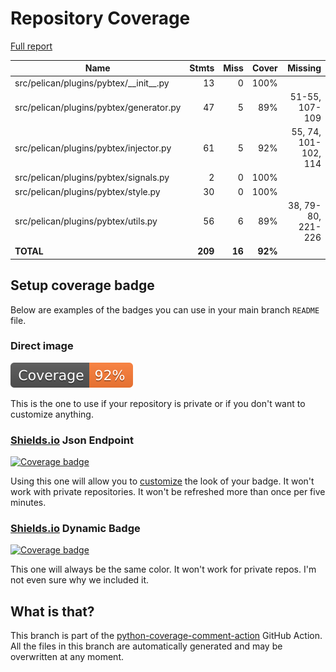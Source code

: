 # Repository Coverage

[Full report](https://htmlpreview.github.io/?https://github.com/anjos/pelican-pybtex/blob/python-coverage-comment-action-data/htmlcov/index.html)

| Name                                       |    Stmts |     Miss |   Cover |   Missing |
|------------------------------------------- | -------: | -------: | ------: | --------: |
| src/pelican/plugins/pybtex/\_\_init\_\_.py |       13 |        0 |    100% |           |
| src/pelican/plugins/pybtex/generator.py    |       47 |        5 |     89% |51-55, 107-109 |
| src/pelican/plugins/pybtex/injector.py     |       61 |        5 |     92% |55, 74, 101-102, 114 |
| src/pelican/plugins/pybtex/signals.py      |        2 |        0 |    100% |           |
| src/pelican/plugins/pybtex/style.py        |       30 |        0 |    100% |           |
| src/pelican/plugins/pybtex/utils.py        |       56 |        6 |     89% |38, 79-80, 221-226 |
|                                  **TOTAL** |  **209** |   **16** | **92%** |           |


## Setup coverage badge

Below are examples of the badges you can use in your main branch `README` file.

### Direct image

[![Coverage badge](https://raw.githubusercontent.com/anjos/pelican-pybtex/python-coverage-comment-action-data/badge.svg)](https://htmlpreview.github.io/?https://github.com/anjos/pelican-pybtex/blob/python-coverage-comment-action-data/htmlcov/index.html)

This is the one to use if your repository is private or if you don't want to customize anything.

### [Shields.io](https://shields.io) Json Endpoint

[![Coverage badge](https://img.shields.io/endpoint?url=https://raw.githubusercontent.com/anjos/pelican-pybtex/python-coverage-comment-action-data/endpoint.json)](https://htmlpreview.github.io/?https://github.com/anjos/pelican-pybtex/blob/python-coverage-comment-action-data/htmlcov/index.html)

Using this one will allow you to [customize](https://shields.io/endpoint) the look of your badge.
It won't work with private repositories. It won't be refreshed more than once per five minutes.

### [Shields.io](https://shields.io) Dynamic Badge

[![Coverage badge](https://img.shields.io/badge/dynamic/json?color=brightgreen&label=coverage&query=%24.message&url=https%3A%2F%2Fraw.githubusercontent.com%2Fanjos%2Fpelican-pybtex%2Fpython-coverage-comment-action-data%2Fendpoint.json)](https://htmlpreview.github.io/?https://github.com/anjos/pelican-pybtex/blob/python-coverage-comment-action-data/htmlcov/index.html)

This one will always be the same color. It won't work for private repos. I'm not even sure why we included it.

## What is that?

This branch is part of the
[python-coverage-comment-action](https://github.com/marketplace/actions/python-coverage-comment)
GitHub Action. All the files in this branch are automatically generated and may be
overwritten at any moment.